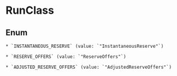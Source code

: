 
# RunClass

## Enum


    * `INSTANTANEOUS_RESERVE` (value: `"InstantaneousReserve"`)

    * `RESERVE_OFFERS` (value: `"ReserveOffers"`)

    * `ADJUSTED_RESERVE_OFFERS` (value: `"AdjustedReserveOffers"`)



